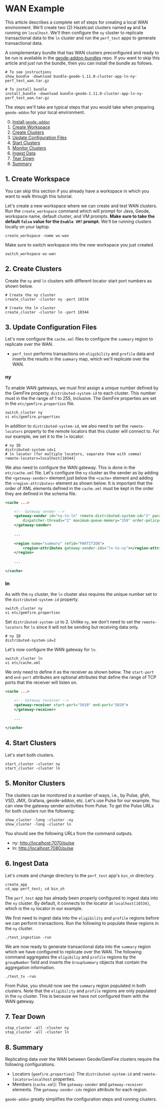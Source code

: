 # WAN Example

This article describes a complete set of steps for creating a local WAN environment. We'll create two (2) Hazelcast clusters named **`ny`** and **`ln`** running on `localhost`. We'll then configure the `ny` cluster to replicate transactional data to the `ln` cluster and run the `perf_test` apps to generate transactional data.

A complementary bundle that has WAN clusters preconfigured and ready to be run is available in the [geode-addon-bundles](https://github.com/javapark1/geode-addon-bundles/tree/master/help/bundle-geode-1.11.0-cluster-app-ln-ny-perf_test_wan) repo. If you want to skip this article and just run the bundle, then you can install the bundle as follows.

```console
# To see instructions
show_bundle -download bundle-geode-1.11.0-cluster-app-ln-ny-perf_test_wan.tar.gz

# To install bundle
install_bundle -download bundle-geode-1.11.0-cluster-app-ln-ny-perf_test_wan.tar.gz
```

The steps we'll take are typical steps that you would take when preparing `geode-addon` for your local environment.

0. [Install `geode-addon`](https://github.com/javapark1/geode-addon#building-geode-addon)
1. [Create Workspace](#1-Create-Workspace)
2. [Create Clusters](#2-Create-Clusters)
3. [Update Configuration Files](#3-Update-Configuration-Files)
4. [Start Clusters](#4-Start-Clusters)
5. [Monitor Clusters](#5-Monitor-Clusters)
6. [Ingest Data](#6-Ingest-Data)
7. [Tear Down](#7-Tear-Down)
8. [Summary](#8-Summary)

## 1. Create Workspace

You can skip this section if you already have a workspace in which you want to walk through this tutorial.

Let's create a new workspace where we can create and test WAN clusters. Run the `create_workspace` command which will prompt for Java, Geode, workspace name, default cluster, and VM prompts. **Make sure to take the default `false` value for the `Enable VM?` prompt.** We'll be running clusters locally on your laptop.

```console
create_workspace -name ws-wan
```

Make sure to switch workspace into the new workspace you just created.

```console
switch_workspace ws-wan
```

## 2. Create Clusters

Create the `ny` and `ln` clusters with different locator start port numbers as shown below.

```
# Create the ny cluster
create_cluster -cluster ny -port 10334

# Create the ln cluster
create_cluster -cluster ln -port 10344
```

## 3. Update Configuration Files

Let's now configure the `cache.xml` files to configure the `summary` region to replicate over the WAN. 

- `perf_test` performs transactions on `eligibility` and `profile` data and inserts the results in the `summary` map, which we'll replicate over the WAN.


### ny

To enable WAN gateways, we must first assign a unique number defined by the GemFire property, `distributed-system-id` to each cluster. This number must in the the range of 1 to 255, inclusive. The GemFire properties are set in the `etc/gemfire.properties` file.

```console
switch_cluster ny
vi etc/gemfire.properties
```

In addition to `distributed-system-id`, we also need to set the `remote-locators` property to the remote locators that this cluster will connect to. For our example, we set it to the `ln` locator.

```properties
# ny ID
distributed-system-id=1
# ln locator (for multiple locators, separate them with comma)
remote-locators=localhost[10344]
```

We also need to configure the WAN gateway. This is done in the `etc/cache.xml` file. Let's configure the `ny` cluster as the sender as by adding the `<gateway-sender>` element just below the `<cache>` element and adding the `<region-attributes>` element as shown below. It is important that the order of XML elements defined in the `cache.xml` must be kept in the order they are defined in the schema file.

```xml
<cache ...>

	<!-- Gateway sender -->
	<gateway-sender id="ny-to-ln" remote-distributed-system-id="2" parallel="true"
		dispatcher-threads="2" maximum-queue-memory="150" order-policy="partition">
	</gateway-sender>
    
    ...
    
    <region name="summary" refid="PARTITION">
		<region-attributes gateway-sender-ids="ln-to-ny"></region-attributes>
	</region>
    
    ...
    
</cache>
```

### ln

As with the `ny` cluster, the `ln` cluster also requires the unique number set to the `distributed-system-id` property.	

```console
switch_cluster ny
vi etc/gemfire.properties
```

Set `distributed-system-id` to 2. Unlike `ny`, we don't need to set the `remote-locators` for `ln` since it will not be sending but receiving data only.

```properties
# ny ID
distributed-system-id=2
```

Let's now configure the WAN gateway for `ln`.

```console
switch_cluster ln
vi etc/cache.xml
```

We only need to define it as the receiver as shown below. The `start-port` and `end-port` attributes are optional attributes that define the range of TCP ports that the receiver will listen on.

```xml
<cache ...>

	<!-- Gateway receiver -->
	<gateway-receiver start-port="5010" end-port="5020">
	</gateway-receiver>
    
    ...
    
</cache>
```

## 4. Start Clusters

Let's start both clusters.

```console
start_cluster -cluster ny
start_cluster -cluster ln
```

## 5. Monitor Clusters

The clusters can be monitored in a number of ways, i.e., by Pulse, gfsh, VSD, JMX, Grafana, geode-addon, etc. Let's use Pulse for our example. You can view the gateway sender activities from Pulse. To get the Pulse URLs for both clusters run the following:

```console
show_cluster -long -cluster -ny
show_cluster -long -cluster ln
```

You should see the following URLs from the command outputs.

- ny: [http://localhost:7070/pulse](http://localhost:7070/pulse)
- ln: [http://localhost:7080/pulse](http://localhost:7080/pulse)

## 6. Ingest Data

Let's create and change directory to the `perf_test` app's `bin_sh` directory.

```console
create_app
cd_app perf_test; cd bin_sh
```

The `perf_test` app has already been properly configured to ingest data into the `ny` cluster. By default, it connects to the locator at `localhost[10334]`, which is the `ny` locator in our example.

We first need to ingest data into the `eligibility` and `profile` regions before we can perform transactions. Run the following to populate these regions in the `ny` cluster.

```console
./test_ingestion -run
```

We are now ready to generate transactional data into the `summary` region which we have configured to replicate over the WAN. The following command aggregates the `eligibiliy` and `profile` regions by the `groupNumber` field and inserts the `GroupSummary` objects that contain the aggregation information.

```console
./test_tx -run
```

From Pulse, you should now see the `summary` region populated in both clusters. Note that the `eligibility` and `profile` regions are only populated in the `ny` cluster. This is because we have not configured them with the WAN gateway.

## 7. Tear Down

```console
stop_cluster -all -cluster ny
stop_cluster -all -cluster ln
```

## 8. Summary

Replicating data over the WAN between Geode/GemFire clusters require the following configurations.

- Locators (`gemfire.properties`): The `distributed-system-id` and `remote-locators=localhost` properties.
- Members (`cache.xml`): The `gateway-sender` and `gateway-receiver` elements. The `gateway-sender-ids` region attribute for each region.

`geode-addon` greatly simplifies the configuration steps and running clusters.

